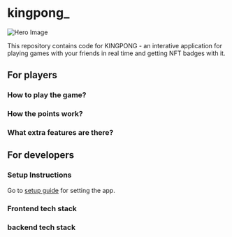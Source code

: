 # kingpong_

![Hero Image](https://github.com/PriyathamVarma/kingpong/blob/main/kingpong.png)

This repository contains code for KINGPONG - an interative application for playing games with your friends in real time and getting NFT badges with it.


## For players

### How to play the game?

### How the points work?

### What extra features are there?


## For developers

### Setup Instructions

Go to [setup guide](https://github.com/PriyathamVarma/kingpong/blob/main/setup.md) for setting the app.

### Frontend tech stack

### backend tech stack





